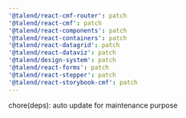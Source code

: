 ```yaml
---
'@talend/react-cmf-router': patch
'@talend/react-cmf': patch
'@talend/react-components': patch
'@talend/react-containers': patch
'@talend/react-datagrid': patch
'@talend/react-dataviz': patch
'@talend/design-system': patch
'@talend/react-forms': patch
'@talend/react-stepper': patch
'@talend/react-storybook-cmf': patch
---
```


chore(deps): auto update for maintenance purpose
